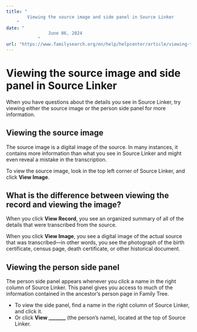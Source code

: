 ```yaml
---
title: "
        Viewing the source image and side panel in Source Linker
    "
date: "
                June 06, 2024
            "
url: "https://www.familysearch.org/en/help/helpcenter/article/viewing-the-source-image-and-person-side-panel"
---
```


# Viewing the source image and side panel in Source Linker

When you have questions about the details you see in Source Linker, try viewing either the source image or the person side panel for more information.

## Viewing the source image

The source image is a digital image of the source. In many instances, it contains more information than what you see in Source Linker and might even reveal a mistake in the transcription.

 To view the source image, look in the top left corner of Source Linker, and click **View Image**.

## What is the difference between viewing the record and viewing the image?

When you click **View Record**, you see an organized summary of all of the details that were transcribed from the source.

 When you click **View Image**, you see a digital image of the actual source that was transcribed—in other words, you see the photograph of the birth certificate, census page, death certificate, or other historical document.

## Viewing the person side panel

The person side panel appears whenever you click a name in the right column of Source Linker. This panel gives you access to much of the information contained in the ancestor’s person page in Family Tree.

* To view the side panel, find a name in the right column of Source Linker, and click it.
* Or click **View \_\_\_\_\_\_\_** (the person’s name), located at the top of Source Linker.